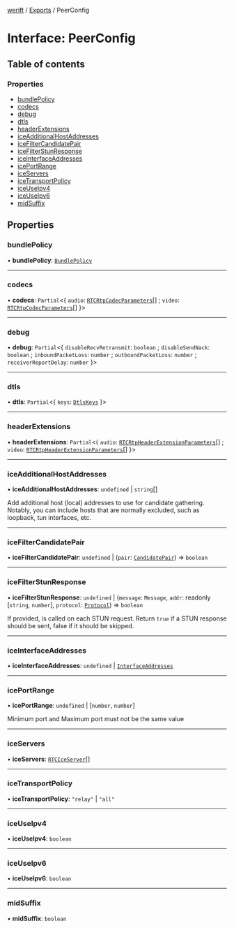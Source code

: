 [werift](../README.md) / [Exports](../modules.md) / PeerConfig

# Interface: PeerConfig

## Table of contents

### Properties

- [bundlePolicy](PeerConfig.md#bundlepolicy)
- [codecs](PeerConfig.md#codecs)
- [debug](PeerConfig.md#debug)
- [dtls](PeerConfig.md#dtls)
- [headerExtensions](PeerConfig.md#headerextensions)
- [iceAdditionalHostAddresses](PeerConfig.md#iceadditionalhostaddresses)
- [iceFilterCandidatePair](PeerConfig.md#icefiltercandidatepair)
- [iceFilterStunResponse](PeerConfig.md#icefilterstunresponse)
- [iceInterfaceAddresses](PeerConfig.md#iceinterfaceaddresses)
- [icePortRange](PeerConfig.md#iceportrange)
- [iceServers](PeerConfig.md#iceservers)
- [iceTransportPolicy](PeerConfig.md#icetransportpolicy)
- [iceUseIpv4](PeerConfig.md#iceuseipv4)
- [iceUseIpv6](PeerConfig.md#iceuseipv6)
- [midSuffix](PeerConfig.md#midsuffix)

## Properties

### bundlePolicy

• **bundlePolicy**: [`BundlePolicy`](../modules.md#bundlepolicy)

___

### codecs

• **codecs**: `Partial`\<\{ `audio`: [`RTCRtpCodecParameters`](../classes/RTCRtpCodecParameters.md)[] ; `video`: [`RTCRtpCodecParameters`](../classes/RTCRtpCodecParameters.md)[]  }\>

___

### debug

• **debug**: `Partial`\<\{ `disableRecvRetransmit`: `boolean` ; `disableSendNack`: `boolean` ; `inboundPacketLoss`: `number` ; `outboundPacketLoss`: `number` ; `receiverReportDelay`: `number`  }\>

___

### dtls

• **dtls**: `Partial`\<\{ `keys`: [`DtlsKeys`](../modules.md#dtlskeys)  }\>

___

### headerExtensions

• **headerExtensions**: `Partial`\<\{ `audio`: [`RTCRtpHeaderExtensionParameters`](../classes/RTCRtpHeaderExtensionParameters.md)[] ; `video`: [`RTCRtpHeaderExtensionParameters`](../classes/RTCRtpHeaderExtensionParameters.md)[]  }\>

___

### iceAdditionalHostAddresses

• **iceAdditionalHostAddresses**: `undefined` \| `string`[]

Add additional host (local) addresses to use for candidate gathering.
Notably, you can include hosts that are normally excluded, such as loopback, tun interfaces, etc.

___

### iceFilterCandidatePair

• **iceFilterCandidatePair**: `undefined` \| (`pair`: [`CandidatePair`](../classes/CandidatePair.md)) => `boolean`

___

### iceFilterStunResponse

• **iceFilterStunResponse**: `undefined` \| (`message`: `Message`, `addr`: readonly [`string`, `number`], `protocol`: [`Protocol`](Protocol.md)) => `boolean`

If provided, is called on each STUN request.
Return `true` if a STUN response should be sent, false if it should be skipped.

___

### iceInterfaceAddresses

• **iceInterfaceAddresses**: `undefined` \| [`InterfaceAddresses`](../modules.md#interfaceaddresses)

___

### icePortRange

• **icePortRange**: `undefined` \| [`number`, `number`]

Minimum port and Maximum port must not be the same value

___

### iceServers

• **iceServers**: [`RTCIceServer`](../modules.md#rtciceserver)[]

___

### iceTransportPolicy

• **iceTransportPolicy**: ``"relay"`` \| ``"all"``

___

### iceUseIpv4

• **iceUseIpv4**: `boolean`

___

### iceUseIpv6

• **iceUseIpv6**: `boolean`

___

### midSuffix

• **midSuffix**: `boolean`
